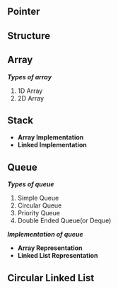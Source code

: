 ## Pointer 
## Structure
## Array 
___Types of array___
1. 1D Array
2. 2D Array
## Stack
* **Array Implementation**
* **Linked Implementation**
## Queue
___Types of queue___
1. Simple Queue
2. Circular Queue
3. Priority Queue
4. Double Ended Queue(or Deque)
   
___Implementation of queue___

* **Array Representation**
* **Linked List Representation**

## Circular Linked List